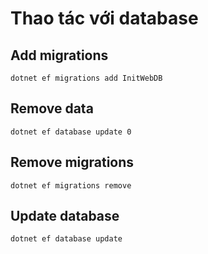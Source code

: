 ﻿# Thao tác với database

## Add migrations
```
dotnet ef migrations add InitWebDB
```
## Remove data
```
dotnet ef database update 0
```
## Remove migrations
```
dotnet ef migrations remove
```
## Update database
```
dotnet ef database update
```